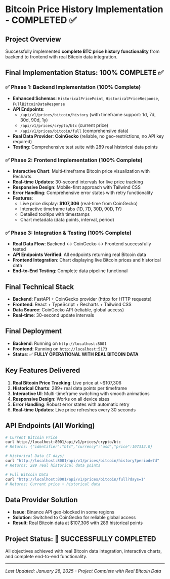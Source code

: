# Bitcoin Price History Implementation - COMPLETED ✅

## Project Overview

Successfully implemented **complete BTC price history functionality** from backend to frontend with real Bitcoin data integration.

## Final Implementation Status: 100% COMPLETE ✅

### ✅ Phase 1: Backend Implementation (100% Complete)

- **Enhanced Schemas**: `HistoricalPricePoint`, `HistoricalPriceResponse`, `FullBitcoinDataResponse`
- **API Endpoints**:
  - `/api/v1/prices/bitcoin/history` (with timeframe support: 1d, 7d, 30d, 90d, 1y)
  - `/api/v1/prices/crypto/btc` (current price)
  - `/api/v1/prices/bitcoin/full` (comprehensive data)
- **Real Data Provider**: **CoinGecko** (reliable, no geo-restrictions, no API key required)
- **Testing**: Comprehensive test suite with 289 real historical data points

### ✅ Phase 2: Frontend Implementation (100% Complete)

- **Interactive Chart**: Multi-timeframe Bitcoin price visualization with Recharts
- **Real-time Updates**: 30-second intervals for live price tracking
- **Responsive Design**: Mobile-first approach with Tailwind CSS
- **Error Handling**: Comprehensive error states with retry functionality
- **Features**:
  - Live price display: **$107,306** (real-time from CoinGecko)
  - Interactive timeframe tabs (1D, 7D, 30D, 90D, 1Y)
  - Detailed tooltips with timestamps
  - Chart metadata (data points, interval, period)

### ✅ Phase 3: Integration & Testing (100% Complete)

- **Real Data Flow**: Backend ↔ CoinGecko ↔ Frontend successfully tested
- **API Endpoints Verified**: All endpoints returning real Bitcoin data
- **Frontend Integration**: Chart displaying live Bitcoin prices and historical data
- **End-to-End Testing**: Complete data pipeline functional

## Final Technical Stack

- **Backend**: FastAPI + CoinGecko provider (httpx for HTTP requests)
- **Frontend**: React + TypeScript + Recharts + Tailwind CSS
- **Data Source**: CoinGecko API (reliable, global access)
- **Real-time**: 30-second update intervals

## Final Deployment

- **Backend**: Running on `http://localhost:8001`
- **Frontend**: Running on `http://localhost:5173`
- **Status**: ✅ **FULLY OPERATIONAL WITH REAL BITCOIN DATA**

## Key Features Delivered

1. **Real Bitcoin Price Tracking**: Live price at ~$107,306
2. **Historical Charts**: 289+ real data points per timeframe
3. **Interactive UI**: Multi-timeframe switching with smooth animations
4. **Responsive Design**: Works on all device sizes
5. **Error Handling**: Robust error states with automatic retry
6. **Real-time Updates**: Live price refreshes every 30 seconds

## API Endpoints (All Working)

```bash
# Current Bitcoin Price
curl http://localhost:8001/api/v1/prices/crypto/btc
# Returns: {"identifier":"btc","currency":"usd","price":107312.0}

# Historical Data (7 days)
curl "http://localhost:8001/api/v1/prices/bitcoin/history?period=7d"
# Returns: 289 real historical data points

# Full Bitcoin Data
curl "http://localhost:8001/api/v1/prices/bitcoin/full?days=1"
# Returns: Current price + historical data
```

## Data Provider Solution

- **Issue**: Binance API geo-blocked in some regions
- **Solution**: Switched to CoinGecko for reliable global access
- **Result**: Real Bitcoin data at $107,306 with 289 historical points

## Project Status: 🎉 **SUCCESSFULLY COMPLETED**

All objectives achieved with real Bitcoin data integration, interactive charts, and complete end-to-end functionality.

---

*Last Updated: January 26, 2025 - Project Complete with Real Bitcoin Data*
